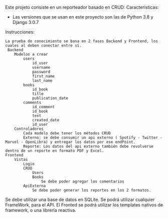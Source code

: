 Este projeto consiste en un reporteador basado en CRUD:
Caracteristicas:

- Las versiones que se usan en este proyecto son las de Python 3.8 y Django 3.0.7

 Instrucciones:

	La prueba de conocimiento se basa en 2 fases Backend y Frontend, los cuales al deben conectar entre sí.
     Backend
        Modelos a crear
            users
                id_user
                username
                password
                first_name
                last_name
            books
                id_book
                title
                publication_date
            comments
                id_comment
                id_book
                text
                created_date
                id_user
        Controladores
            Cada modelo debe tener los métodos CRUD
            Externo: se debe consumir un api externo ( Spotify - Twitter - Marvel - OpenLibra) y entregar los datos por ese endPoint.
            Reporte: Los datos del api externo también debe revolverse dentro de un reporte en formato PDF y Excel. 
    Frontend
        Vistas
            Login
            CRUD
                Users
                Books
                    Se debe poder agregar los comentarios
            ApiExterna
                Se debe poder generar los reportes en los 2 formatos.

Se debe utilizar una base de datos en SQLite.
Se podrá utilizar cualquier FrameWork, para el API.
El Fronted se podrá utilizar los templates nativos de framework, o una librería reactiva.

